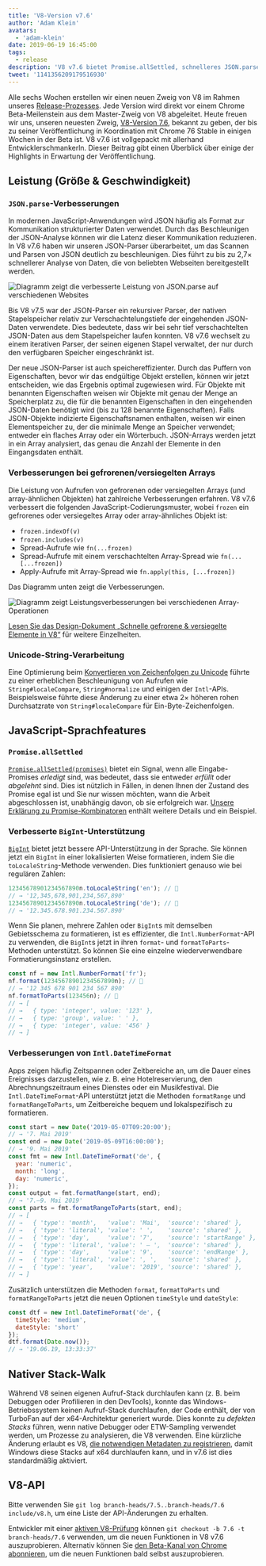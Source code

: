 ```yaml
---
title: 'V8-Version v7.6'
author: 'Adam Klein'
avatars:
  - 'adam-klein'
date: 2019-06-19 16:45:00
tags:
  - release
description: 'V8 v7.6 bietet Promise.allSettled, schnelleres JSON.parse, lokalisierte BigInts, schnellere gefrorene/versiegelte Arrays und vieles mehr!'
tweet: '1141356209179516930'
---
```

Alle sechs Wochen erstellen wir einen neuen Zweig von V8 im Rahmen unseres [Release-Prozesses](/docs/release-process). Jede Version wird direkt vor einem Chrome Beta-Meilenstein aus dem Master-Zweig von V8 abgeleitet. Heute freuen wir uns, unseren neuesten Zweig, [V8-Version 7.6](https://chromium.googlesource.com/v8/v8.git/+log/branch-heads/7.6), bekannt zu geben, der bis zu seiner Veröffentlichung in Koordination mit Chrome 76 Stable in einigen Wochen in der Beta ist. V8 v7.6 ist vollgepackt mit allerhand Entwicklerschmankerln. Dieser Beitrag gibt einen Überblick über einige der Highlights in Erwartung der Veröffentlichung.

<!--truncate-->
## Leistung (Größe & Geschwindigkeit)

### `JSON.parse`-Verbesserungen

In modernen JavaScript-Anwendungen wird JSON häufig als Format zur Kommunikation strukturierter Daten verwendet. Durch das Beschleunigen der JSON-Analyse können wir die Latenz dieser Kommunikation reduzieren. In V8 v7.6 haben wir unseren JSON-Parser überarbeitet, um das Scannen und Parsen von JSON deutlich zu beschleunigen. Dies führt zu bis zu 2,7× schnellerer Analyse von Daten, die von beliebten Webseiten bereitgestellt werden.

![Diagramm zeigt die verbesserte Leistung von `JSON.parse` auf verschiedenen Websites](/_img/v8-release-76/json-parsing.svg)

Bis V8 v7.5 war der JSON-Parser ein rekursiver Parser, der nativen Stapelspeicher relativ zur Verschachtelungstiefe der eingehenden JSON-Daten verwendete. Dies bedeutete, dass wir bei sehr tief verschachtelten JSON-Daten aus dem Stapelspeicher laufen konnten. V8 v7.6 wechselt zu einem iterativen Parser, der seinen eigenen Stapel verwaltet, der nur durch den verfügbaren Speicher eingeschränkt ist.

Der neue JSON-Parser ist auch speichereffizienter. Durch das Puffern von Eigenschaften, bevor wir das endgültige Objekt erstellen, können wir jetzt entscheiden, wie das Ergebnis optimal zugewiesen wird. Für Objekte mit benannten Eigenschaften weisen wir Objekte mit genau der Menge an Speicherplatz zu, die für die benannten Eigenschaften in den eingehenden JSON-Daten benötigt wird (bis zu 128 benannte Eigenschaften). Falls JSON-Objekte indizierte Eigenschaftsnamen enthalten, weisen wir einen Elementspeicher zu, der die minimale Menge an Speicher verwendet; entweder ein flaches Array oder ein Wörterbuch. JSON-Arrays werden jetzt in ein Array analysiert, das genau die Anzahl der Elemente in den Eingangsdaten enthält.

### Verbesserungen bei gefrorenen/versiegelten Arrays

Die Leistung von Aufrufen von gefrorenen oder versiegelten Arrays (und array-ähnlichen Objekten) hat zahlreiche Verbesserungen erfahren. V8 v7.6 verbessert die folgenden JavaScript-Codierungsmuster, wobei `frozen` ein gefrorenes oder versiegeltes Array oder array-ähnliches Objekt ist:

- `frozen.indexOf(v)`
- `frozen.includes(v)`
- Spread-Aufrufe wie `fn(...frozen)`
- Spread-Aufrufe mit einem verschachtelten Array-Spread wie `fn(...[...frozen])`
- Apply-Aufrufe mit Array-Spread wie `fn.apply(this, [...frozen])`

Das Diagramm unten zeigt die Verbesserungen.

![Diagramm zeigt Leistungsverbesserungen bei verschiedenen Array-Operationen](/_img/v8-release-76/frozen-sealed-elements.svg)

[Lesen Sie das Design-Dokument „Schnelle gefrorene & versiegelte Elemente in V8“](https://bit.ly/fast-frozen-sealed-elements-in-v8) für weitere Einzelheiten.

### Unicode-String-Verarbeitung

Eine Optimierung beim [Konvertieren von Zeichenfolgen zu Unicode](https://chromium.googlesource.com/v8/v8/+/734c1456d942a03d79aab4b3b0e57afbc803ceea) führte zu einer erheblichen Beschleunigung von Aufrufen wie `String#localeCompare`, `String#normalize` und einigen der `Intl`-APIs. Beispielsweise führte diese Änderung zu einer etwa 2× höheren rohen Durchsatzrate von `String#localeCompare` für Ein-Byte-Zeichenfolgen.

## JavaScript-Sprachfeatures

### `Promise.allSettled`

[`Promise.allSettled(promises)`](/features/promise-combinators#promise.allsettled) bietet ein Signal, wenn alle Eingabe-Promises _erledigt_ sind, was bedeutet, dass sie entweder _erfüllt_ oder _abgelehnt_ sind. Dies ist nützlich in Fällen, in denen Ihnen der Zustand des Promise egal ist und Sie nur wissen möchten, wann die Arbeit abgeschlossen ist, unabhängig davon, ob sie erfolgreich war. [Unsere Erklärung zu Promise-Kombinatoren](/features/promise-combinators) enthält weitere Details und ein Beispiel.

### Verbesserte `BigInt`-Unterstützung

[`BigInt`](/features/bigint) bietet jetzt bessere API-Unterstützung in der Sprache. Sie können jetzt ein `BigInt` in einer lokalisierten Weise formatieren, indem Sie die `toLocaleString`-Methode verwenden. Dies funktioniert genauso wie bei regulären Zahlen:

```js
12345678901234567890n.toLocaleString('en'); // 🐌
// → '12,345,678,901,234,567,890'
12345678901234567890n.toLocaleString('de'); // 🐌
// → '12.345.678.901.234.567.890'
```

Wenn Sie planen, mehrere Zahlen oder `BigInt`s mit demselben Gebietsschema zu formatieren, ist es effizienter, die `Intl.NumberFormat`-API zu verwenden, die `BigInt`s jetzt in ihren `format`- und `formatToParts`-Methoden unterstützt. So können Sie eine einzelne wiederverwendbare Formatierungsinstanz erstellen.

```js
const nf = new Intl.NumberFormat('fr');
nf.format(12345678901234567890n); // 🚀
// → '12 345 678 901 234 567 890'
nf.formatToParts(123456n); // 🚀
// → [
// →   { type: 'integer', value: '123' },
// →   { type: 'group', value: ' ' },
// →   { type: 'integer', value: '456' }
// → ]
```

### Verbesserungen von `Intl.DateTimeFormat`

Apps zeigen häufig Zeitspannen oder Zeitbereiche an, um die Dauer eines Ereignisses darzustellen, wie z. B. eine Hotelreservierung, den Abrechnungszeitraum eines Dienstes oder ein Musikfestival. Die `Intl.DateTimeFormat`-API unterstützt jetzt die Methoden `formatRange` und `formatRangeToParts`, um Zeitbereiche bequem und lokalspezifisch zu formatieren.

```js
const start = new Date('2019-05-07T09:20:00');
// → '7. Mai 2019'
const end = new Date('2019-05-09T16:00:00');
// → '9. Mai 2019'
const fmt = new Intl.DateTimeFormat('de', {
  year: 'numeric',
  month: 'long',
  day: 'numeric',
});
const output = fmt.formatRange(start, end);
// → '7.–9. Mai 2019'
const parts = fmt.formatRangeToParts(start, end);
// → [
// →   { 'type': 'month',   'value': 'Mai',  'source': 'shared' },
// →   { 'type': 'literal', 'value': ' ',    'source': 'shared' },
// →   { 'type': 'day',     'value': '7',    'source': 'startRange' },
// →   { 'type': 'literal', 'value': ' – ',  'source': 'shared' },
// →   { 'type': 'day',     'value': '9',    'source': 'endRange' },
// →   { 'type': 'literal', 'value': ', ',   'source': 'shared' },
// →   { 'type': 'year',    'value': '2019', 'source': 'shared' },
// → ]
```

Zusätzlich unterstützen die Methoden `format`, `formatToParts` und `formatRangeToParts` jetzt die neuen Optionen `timeStyle` und `dateStyle`:

```js
const dtf = new Intl.DateTimeFormat('de', {
  timeStyle: 'medium',
  dateStyle: 'short'
});
dtf.format(Date.now());
// → '19.06.19, 13:33:37'
```

## Nativer Stack-Walk

Während V8 seinen eigenen Aufruf-Stack durchlaufen kann (z. B. beim Debuggen oder Profilieren in den DevTools), konnte das Windows-Betriebssystem keinen Aufruf-Stack durchlaufen, der Code enthält, der von TurboFan auf der x64-Architektur generiert wurde. Dies konnte zu _defekten Stacks_ führen, wenn native Debugger oder ETW-Sampling verwendet werden, um Prozesse zu analysieren, die V8 verwenden. Eine kürzliche Änderung erlaubt es V8, [die notwendigen Metadaten zu registrieren](https://chromium.googlesource.com/v8/v8/+/3cda21de77d098a612eadf44d504b188a599c5f0), damit Windows diese Stacks auf x64 durchlaufen kann, und in v7.6 ist dies standardmäßig aktiviert.

## V8-API

Bitte verwenden Sie `git log branch-heads/7.5..branch-heads/7.6 include/v8.h`, um eine Liste der API-Änderungen zu erhalten.

Entwickler mit einer [aktiven V8-Prüfung](/docs/source-code#using-git) können `git checkout -b 7.6 -t branch-heads/7.6` verwenden, um die neuen Funktionen in V8 v7.6 auszuprobieren. Alternativ können Sie [den Beta-Kanal von Chrome abonnieren](https://www.google.com/chrome/browser/beta.html), um die neuen Funktionen bald selbst auszuprobieren.
